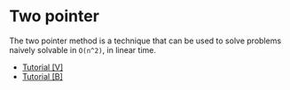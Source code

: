 # Two pointer
The two pointer method is a technique that can be used to solve problems naively solvable in ```O(n^2)```, in linear time.

* [Tutorial [V]](https://youtu.be/ymKrGndnTis)
* [Tutorial [B]](https://www.quora.com/q/techparoksha/The-Two-Pointer-Algorithm)
